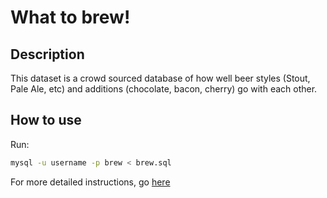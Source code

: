 # What to brew! 

## Description

This dataset is a crowd sourced database of how well beer styles (Stout, Pale Ale, etc) and additions (chocolate, bacon, cherry) go with each other.

## How to use

Run:

```sh
mysql -u username -p brew < brew.sql
```

For more detailed instructions, go [here](../README.md)